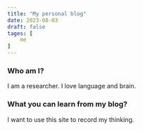```yaml
---
title: "My personal blog"
date: 2023-08-03
draft: false
tages: [
    me
]
---
```


### Who am I?
I am a researcher.
I love language and brain.


### What you can learn from my blog?

I want to use this site to record my thinking.
